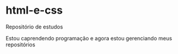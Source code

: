 # html-e-css
 Repositório de estudos

 Estou caprendendo programação e agora estou gerenciando meus repositórios
